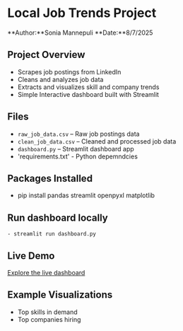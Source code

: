 # Local Job Trends Project

**Author:**Sonia Mannepuli
**Date:**8/7/2025

## Project Overview

- Scrapes job postings from LinkedIn
- Cleans and analyzes job data
- Extracts and visualizes skill and company trends
- Simple Interactive dashboard built with Streamlit

## Files

- `raw_job_data.csv` – Raw job postings data
- `clean_job_data.csv` – Cleaned and processed job data
- `dashboard.py` – Streamlit dashboard app
- 'requirements.txt' - Python depemndcies 

## Packages Installed
   - pip install pandas streamlit openpyxl matplotlib

## Run dashboard locally
    - streamlit run dashboard.py

## Live Demo
[Explore the live dashboard](https://job-trends--explorer-wqkvpq2acknugghevg9pma.streamlit.app/)
    
## Example Visualizations

- Top skills in demand
- Top companies hiring
